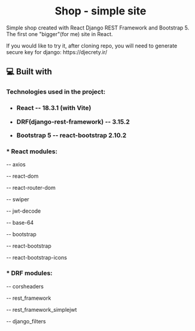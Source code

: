 ﻿<h1 align="center" id="title">Shop - simple site</h1>

<p id="description">Simple shop created with React Django REST Framework and Bootstrap 5. The first one "bigger"(for me) site in React.</p>

<p id="description1">If you would like to try it, after cloning repo, you will need to generate secure key for django: https://djecrety.ir/</p>

<h2>💻 Built with</h2>

<h3>Technologies used in the project: <h3>

*   <p>React -- 18.3.1 (with Vite)</p>
*   <p>DRF(django-rest-framework) -- 3.15.2</p>
*   <p>Bootstrap 5 -- react-bootstrap 2.10.2</p>

<h3>* React modules:</h3>
<p>-- axios</p>
<p>-- react-dom</p>
<p>-- react-router-dom</p>
<p>-- swiper</p>
<p>-- jwt-decode</p>
<p>-- base-64</p>
<p>-- bootstrap</p>
<p>-- react-bootstrap</p>
<p>-- react-bootstrap-icons</p>

<h3>* DRF modules:</h3>
<p>-- corsheaders</p>
<p>-- rest_framework</p>
<p>-- rest_framework_simplejwt</p>
<p>-- django_filters</p>
